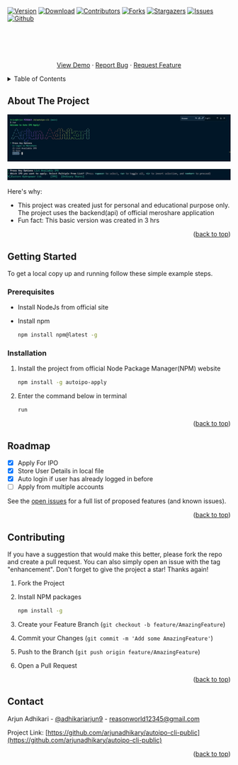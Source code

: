 
<a name="readme-top"></a>

[![Version][npm-shield]][npm-shield]
[![Download][npm-download]][npm-download]
[![Contributors][contributors-shield]][contributors-url]
[![Forks][forks-shield]][forks-url]
[![Stargazers][stars-shield]][stars-url]
[![Issues][issues-shield]][issues-url]
[![Github][github-shield]][github-url]

<!-- PROJECT LOGO -->
<br />
<div align="center">
 

  <h3 align="center"></h3>

  <p align="center">
    <br />
    <br />
    <a href="https://github.com/othneildrew/Best-README-Template">View Demo</a>
    ·
    <a href="https://github.com/othneildrew/Best-README-Template/issues">Report Bug</a>
    ·
    <a href="https://github.com/othneildrew/Best-README-Template/issues">Request Feature</a>
  </p>
</div>

<!-- TABLE OF CONTENTS -->
<details>
  <summary>Table of Contents</summary>
  <ol>
    <li>
      <a href="#about-the-project">About The Project</a>
      <ul>
      </ul>
    </li>
    <li>
      <a href="#getting-started">Getting Started</a>
      <ul>
        <li><a href="#prerequisites">Prerequisites</a></li>
        <li><a href="#installation">Installation</a></li>
      </ul>
    </li>
    <li><a href="#roadmap">Roadmap</a></li>
    <li><a href="#contributing">Contributing</a></li>
    <li><a href="#contact">Contact</a></li>
  </ol>
</details>

<!-- ABOUT THE PROJECT -->
## About The Project

![Auto Apply IPO ](https://github.com/arjunadhikary/autoipo-cli-public/blob/main/images/ss.jpg)

![Auto Apply IPO ](https://github.com/arjunadhikary/autoipo-cli-public/blob/main/images/Screenshot%202022-10-18%20112356.jpg)


Here's why:

* This project was created just for personal and educational purpose only. The project uses the backend(api) of official meroshare application 
* Fun fact: This basic version was created in 3 hrs

<p align="right">(<a href="#readme-top">back to top</a>)</p>


## Getting Started

To get a local copy up and running follow these simple example steps.

### Prerequisites

* Install NodeJs from official site

* Install npm

  ```sh
  npm install npm@latest -g
  ```

### Installation

1. Install the project from official Node Package Manager(NPM) website

   ```sh
   npm install -g autoipo-apply
   ```

2. Enter the command below in terminal

    ```sh
    run
    ```



<p align="right">(<a href="#readme-top">back to top</a>)</p>

<!-- ROADMAP -->
## Roadmap

* [x] Apply For IPO
* [x] Store User Details in local file
* [x] Auto login if user has already logged in before
* [ ] Apply from multiple accounts

See the [open issues](https://github.com/arjunadhikary/autoipo-cli-public/issues) for a full list of proposed features (and known issues).

<p align="right">(<a href="#readme-top">back to top</a>)</p>

<!-- CONTRIBUTING -->
## Contributing

If you have a suggestion that would make this better, please fork the repo and create a pull request. You can also simply open an issue with the tag "enhancement".
Don't forget to give the project a star! Thanks again!

1. Fork the Project
2. Install NPM packages

   ```sh
   npm install -g
   ```

3. Create your Feature Branch (`git checkout -b feature/AmazingFeature`)
4. Commit your Changes (`git commit -m 'Add some AmazingFeature'`)
5. Push to the Branch (`git push origin feature/AmazingFeature`)
6. Open a Pull Request

<p align="right">(<a href="#readme-top">back to top</a>)</p>


<!-- CONTACT -->
## Contact

Arjun Adhikari - [@adhikariarjun9](https://twitter.com/adhikariarjun9) - reasonworld12345@gmail.com

Project Link: [https://github.com/arjunadhikary/autoipo-cli-public](https://github.com/arjunadhikary/autoipo-cli-public)

<p align="right">(<a href="#readme-top">back to top</a>)</p>


[npm-shield]: https://img.shields.io/npm/v/autoipo-cli?style=for-the-badge
[github-shield]: https://img.shields.io/github/followers/arjunadhikary?style=for-the-badge
[npm-download]:https://img.shields.io/npm/dm/autoipo-cli?style=for-the-badge

[github-url]: https://github.com/arjunadhikary/
[contributors-shield]: https://img.shields.io/github/contributors/arjunadhikary/autoipo-cli-public?style=for-the-badge
[contributors-url]: https://github.com/arjunadhikary/autoipo-cli-public/graphs/contributors
[forks-shield]: https://img.shields.io/github/forks/arjunadhikary/autoipo-cli-public.svg?style=for-the-badge
[forks-url]: https://github.com/arjunadhikary/autoipo-cli-public/network/members
[stars-shield]: https://img.shields.io/github/stars/arjunadhikary/autoipo-cli-public.svg?style=for-the-badge
[stars-url]: https://github.com/arjunadhikary/autoipo-cli-public/stargazers
[issues-shield]: https://img.shields.io/github/issues/arjunadhikary/autoipo-cli-public.svg?style=for-the-badge
[issues-url]: https://github.com/arjunadhikary/autoipo-cli-public/issues

